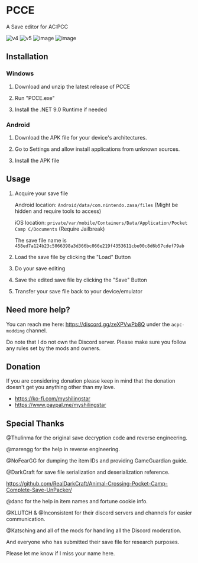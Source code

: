 # PCCE
A Save editor for AC:PCC

![v4](https://github.com/user-attachments/assets/525f5694-e308-45a8-9d8c-621611a78955)
![v5](https://github.com/user-attachments/assets/338dc215-6378-4da7-af62-c45bd7a3025f)
![image](https://github.com/user-attachments/assets/242b12f7-4e67-407e-82f9-15290ff2929a)
![image](https://github.com/user-attachments/assets/5ecf78e7-43b0-47e5-9d6f-66b96f2bbb96)

## Installation
### Windows
   1. Download and unzip the latest release of PCCE

   2. Run "PCCE.exe"
    
   3. Install the .NET 9.0 Runtime if needed
      
### Android
   1. Download the APK file for your device's architectures.
      
   2. Go to Settings and allow install applications from unknown sources.

   3. Install the APK file
      
## Usage

   1. Acquire your save file

      Android location: `Android/data/com.nintendo.zasa/files` (Might be hidden and require tools to access)
      
      iOS location: `private/var/mobile/Containers/Data/Application/Pocket Camp C/Documents` (Require Jailbreak)

      The save file name is `458ed7a124b23c5066398a3d366bc066e219f4353611cbe00c8d6b57cdef79ab`

   3. Load the save file by clicking the "Load" Button
      
   4. Do your save editing

   5. Save the edited save file by clicking the "Save" Button

   6. Transfer your save file back to your device/emulator

## Need more help?

You can reach me here: https://discord.gg/zeXPVwPb8Q under the `acpc-modding` channel.

Do note that I do not own the Discord server. Please make sure you follow any rules set by the mods and owners.

## Donation

If you are considering donation please keep in mind that the donation doesn't get you anything other than my love. 
* https://ko-fi.com/myshilingstar
* https://www.paypal.me/myshilingstar

## Special Thanks

@Thulinma for the original save decryption code and reverse engineering.

@marengg for the help in reverse engineering.

@NoFearGG for dumping the item IDs and providing GameGuardian guide.

@DarkCraft for save file serialization and deserialization reference.

https://github.com/RealDarkCraft/Animal-Crossing-Pocket-Camp-Complete-Save-UnPacker/

@danc for the help in item names and fortune cookie info.

@KLUTCH & @Inconsistent for their discord servers and channels for easier communication.

@Katsching and all of the mods for handling all the Discord moderation.

And everyone who has submitted their save file for research purposes.

Please let me know if I miss your name here.
